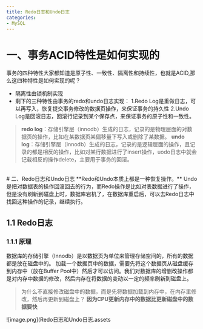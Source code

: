 ```yaml
---
title: Redo日志和Undo日志
categories:
- MySQL
---
```

# 一、事务ACID特性是如何实现的
事务的四种特性大家都知道是原子性、一致性、隔离性和持续性，也就是ACID,那么这四种特性是如何实现的呢？

- 隔离性由锁机制实现
- 剩下的三种特性由事务的redo和undo日志实现：
1.Redo Log是重做日志，可以再写入，恢复提交事务修改的数据页操作，来保证事务的持久性
2.Undo Log是回滚日志，回滚行记录到某个保存点，来保证事务的原子性和一致性。
>**redo log**：存储引擎层（innodb）生成的日志，记录的是物理层面的对数据页的操作，比如在某数据页某偏移量下写入或删除了某数据。
**undo log**：存储引擎层（innodb）生成的日志，记录的是逻辑层面的操作，且记录的都是相反的操作，比如对某行数据进行了insert操作，uodo日志中就会记载相反的操作delete，主要用于事务的回滚。

<br>
# 二、Redo日志和Undo日志
**Redo和Undo本质上都是一种恢复操作。**
Undo是把对数据表的操作回滚回去的行为，而Redo操作是比如对表数据进行了操作，但是没有刷新到磁盘上时，数据库宕机了，在数据库重启后，可以去Redo日志中找回这种操作的记录，继续执行。

## 1.1 Redo日志
### 1.1.1 原理
数据库的存储引擎（Innodb）是以数据页为单位来管理存储空间的，所有的数据都是放在磁盘中的。
加载一个数据页中的数据，需要先将这个数据页从磁盘缓存到内存中（放在Buffer Pool中）然后才可以访问。我们对数据库的增删改操作都是对内存中数据的修改，然后内存在将数据的变动以一定的频率刷新到磁盘上。
>为什么不直接修改磁盘中的数据，而是先将数据加载到内存中，在内存里修改，然后再更新到磁盘上？
**因为CPU更新内存中的数据比更新磁盘中的数据要快**

![image.png](Redo日志和Undo日志.assets